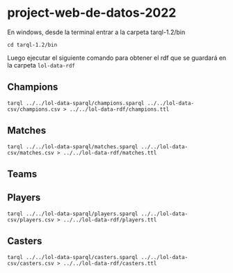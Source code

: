 # project-web-de-datos-2022

En windows, desde la terminal entrar a la carpeta tarql-1.2/bin

 ```cd tarql-1.2/bin``` 

Luego ejecutar el siguiente comando para obtener el rdf que se guardará en la carpeta `lol-data-rdf`

## Champions

 ```tarql ../../lol-data-sparql/champions.sparql ../../lol-data-csv/champions.csv > ../../lol-data-rdf/champions.ttl```

 ## Matches

  ```tarql ../../lol-data-sparql/matches.sparql ../../lol-data-csv/matches.csv > ../../lol-data-rdf/matches.ttl```


 ## Teams


 ## Players
 ```tarql ../../lol-data-sparql/players.sparql ../../lol-data-csv/players.csv > ../../lol-data-rdf/players.ttl```


 ## Casters
 
  ```tarql ../../lol-data-sparql/casters.sparql ../../lol-data-csv/casters.csv > ../../lol-data-rdf/casters.ttl```
